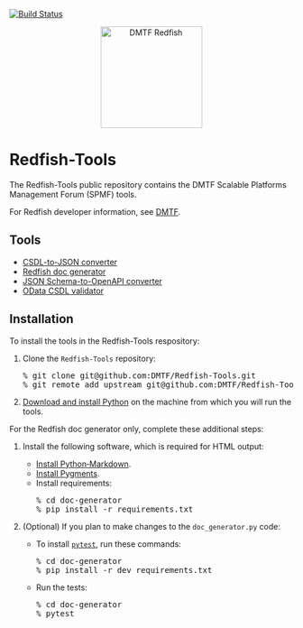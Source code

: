 [![Build Status](https://travis-ci.com/DMTF/Redfish-Tools.svg?branch=master)](https://travis-ci.com/github/DMTF/Redfish-Tools)
<p align="center">
  <img src="http://redfish.dmtf.org/sites/all/themes/dmtf2015/images/dmtf-redfish-logo.png" alt="DMTF Redfish" width=180>

# Redfish-Tools

The Redfish-Tools public repository contains the DMTF Scalable Platforms Management Forum (SPMF) tools.

For Redfish developer information, see [DMTF](https://redfish.dmtf.org/ "https://redfish.dmtf.org/").

## Tools

* [CSDL-to-JSON converter](csdl-to-json-convertor/README.md "csdl-to-json-convertor/README.md")
* [Redfish doc generator](doc-generator/README.md "doc-generator/README.md")
* [JSON Schema-to-OpenAPI converter](json-to-openapi-converter/README.md "json-to-openapi-converter/README.md")
* [OData CSDL validator](odata-csdl-validator/README.md "odata-csdl-validator/README.md")

## Installation

To install the tools in the Redfish-Tools respository:

<ol>
   <li>
      <p>Clone the <code>Redfish-Tools</code> repository:</p>
      <pre lang="bash">% git clone git@github.com:DMTF/Redfish-Tools.git
% git remote add upstream git@github.com:DMTF/Redfish-Tools.git</pre>
   </li>
   <li>
      <p><a href="https://www.python.org/downloads/" title="https://www.python.org/downloads/">Download and install Python</a> on the machine from which you will run the tools.</p>
   </li>
</ol>

For the Redfish doc generator only, complete these additional steps:

<ol>
   <li>
      <p>Install the following software, which is required for HTML output:</p>
      <ul>
         <li><a href="https://python-markdown.github.io/install/" title="https://python-markdown.github.io/install/">Install Python&#8209;Markdown</a>.</li>
         <li><a href="http://pygments.org/" title="http://pygments.org/">Install Pygments</a>.</li>
         <li>Install requirements:
            <pre lang="bash">% cd doc-generator
% pip install -r requirements.txt</pre>
         </li>
      </ul>
   </li>
   <li>
      <p>(Optional) If you plan to make changes to the <code>doc_generator.py</code> code:</p>
      <ul>
         <li>To install <a href="https://docs.pytest.org/en/latest/getting-started.html" title="https://docs.pytest.org/en/latest/getting-started.html"><code>pytest</code></a>, run these commands:
            <pre lang="bash">% cd doc-generator
% pip install -r dev_requirements.txt</pre>
         </li>
         <li>Run the tests:
            <pre lang="bash">% cd doc-generator
% pytest</pre>
         </li>
      </ul>
   </li>
</ol>
